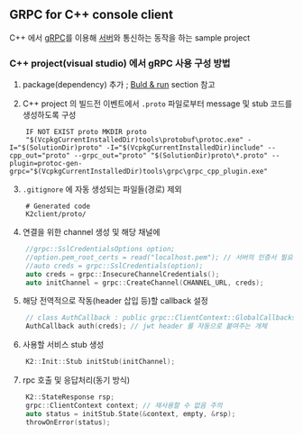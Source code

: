 ## GRPC for C++ console client

C++ 에서 [gRPC](https://grpc.io)를 이용해 [서버](../K2svc/README.md)와 통신하는 동작을 하는 sample project

### C++ project(visual studio) 에서 gRPC 사용 구성 방법

 1. package(dependency) 추가 ; [Buld & run](../README.md#build-and-run) section 참고

 2. C++ project 의 빌드전 이벤트에서 `.proto` 파일로부터 message 및 stub 코드를 생성하도록 구성
```batch
	IF NOT EXIST proto MKDIR proto
	"$(VcpkgCurrentInstalledDir)tools\protobuf\protoc.exe" -I="$(SolutionDir)proto" -I="$(VcpkgCurrentInstalledDir)include" --cpp_out="proto" --grpc_out="proto" "$(SolutionDir)proto\*.proto" --plugin=protoc-gen-grpc="$(VcpkgCurrentInstalledDir)tools\grpc\grpc_cpp_plugin.exe"
```

 3. `.gitignore` 에 자동 생성되는 파일들(경로) 제외
```.gitignore
	# Generated code
	K2client/proto/
```

 4. 연결을 위한 channel 생성 및 해당 채널에 
```cpp
	//grpc::SslCredentialsOptions option;
	//option.pem_root_certs = read("localhost.pem"); // 서버의 인증서 필요(certmgr 또는 dotnet dev-cert 명령 이용해 추출)
	//auto creds = grpc::SslCredentials(option);
	auto creds = grpc::InsecureChannelCredentials();
	auto initChannel = grpc::CreateChannel(CHANNEL_URL, creds);
```

 5. 해당 전역적으로 작동(header 삽입 등)할 callback 설정
```cpp
	// class AuthCallback : public grpc::ClientContext::GlobalCallbacks
	AuthCallback auth(creds); // jwt header 를 자동으로 붙여주는 개체
```

 6. 사용할 서비스 stub 생성
```cpp
	K2::Init::Stub initStub(initChannel);
```

 7. rpc 호출 및 응답처리(동기 방식)
```cpp
	K2::StateResponse rsp;
	grpc::ClientContext context; // 재사용할 수 없음 주의
	auto status = initStub.State(&context, empty, &rsp);
	throwOnError(status);
```
